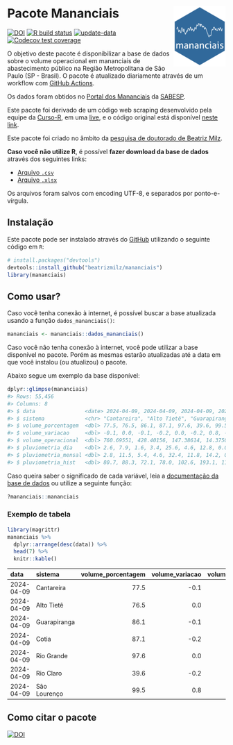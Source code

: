 
<!-- README.md is generated from README.Rmd. Please edit that file -->

# Pacote Mananciais <img src="man/figures/hexlogo.png" align="right" width = "120px"/>

<!-- badges: start -->

[![DOI](https://zenodo.org/badge/DOI/10.5281/zenodo.4733056.svg)](https://doi.org/10.5281/zenodo.4733056)
[![R build
status](https://github.com/beatrizmilz/mananciais/workflows/R-CMD-check/badge.svg)](https://github.com/beatrizmilz/mananciais/actions)
[![update-data](https://github.com/beatrizmilz/mananciais/actions/workflows/2-update_data.yaml/badge.svg)](https://github.com/beatrizmilz/mananciais/actions/workflows/2-update_data.yaml)
[![Codecov test
coverage](https://codecov.io/gh/beatrizmilz/mananciais/branch/master/graph/badge.svg)](https://codecov.io/gh/beatrizmilz/mananciais?branch=master)
<!-- badges: end -->

O objetivo deste pacote é disponibilizar a base de dados sobre o volume
operacional em mananciais de abastecimento público na Região
Metropolitana de São Paulo (SP - Brasil). O pacote é atualizado
diariamente através de um workflow com [GitHub
Actions](https://github.com/beatrizmilz/mananciais/actions).

Os dados foram obtidos no [Portal dos
Mananciais](http://mananciais.sabesp.com.br/Situacao) da
[SABESP](http://site.sabesp.com.br/site/Default.aspx).

Este pacote foi derivado de um código web scraping desenvolvido pela
equipe da [Curso-R](https://www.curso-r.com/), em uma
[live](https://youtu.be/jvZIxrMmOcQ), e o código original está
disponível [neste
link](https://github.com/curso-r/lives/blob/master/drafts/20200730_scraper_sabesp.R).

Este pacote foi criado no âmbito da [pesquisa de doutorado de Beatriz
Milz](https://beatrizmilz.github.io/tese/).

**Caso você não utilize R**, é possível **fazer download da base de
dados** através dos seguintes links:

- [Arquivo
  `.csv`](https://github.com/beatrizmilz/mananciais/raw/master/inst/extdata/mananciais.csv)
- [Arquivo
  `.xlsx`](https://github.com/beatrizmilz/mananciais/blob/master/inst/extdata/mananciais.xlsx?raw=true)

Os arquivos foram salvos com encoding UTF-8, e separados por
ponto-e-vírgula.

## Instalação

Este pacote pode ser instalado através do [GitHub](https://github.com/)
utilizando o seguinte código em `R`:

``` r
# install.packages("devtools")
devtools::install_github("beatrizmilz/mananciais")
library(mananciais)
```

## Como usar?

Caso você tenha conexão à internet, é possível buscar a base atualizada
usando a função `dados_mananciais()`:

``` r
mananciais <- mananciais::dados_mananciais() 
```

Caso você não tenha conexão à internet, você pode utilizar a base
disponível no pacote. Porém as mesmas estarão atualizadas até a data em
que você instalou (ou atualizou) o pacote.

Abaixo segue um exemplo da base disponível:

``` r
dplyr::glimpse(mananciais)
#> Rows: 55,456
#> Columns: 8
#> $ data                <date> 2024-04-09, 2024-04-09, 2024-04-09, 2024-04-09, 2…
#> $ sistema             <chr> "Cantareira", "Alto Tietê", "Guarapiranga", "Cotia…
#> $ volume_porcentagem  <dbl> 77.5, 76.5, 86.1, 87.1, 97.6, 39.6, 99.5, 77.6, 76…
#> $ volume_variacao     <dbl> -0.1, 0.0, -0.1, -0.2, 0.0, -0.2, 0.8, -0.1, 0.0, …
#> $ volume_operacional  <dbl> 760.69551, 428.40156, 147.38614, 14.37509, 109.530…
#> $ pluviometria_dia    <dbl> 2.6, 7.9, 1.6, 3.4, 25.6, 4.6, 12.8, 0.0, 0.0, 0.0…
#> $ pluviometria_mensal <dbl> 2.8, 11.5, 5.4, 4.6, 32.4, 11.8, 14.2, 0.2, 3.6, 3…
#> $ pluviometria_hist   <dbl> 80.7, 88.3, 72.1, 78.0, 102.6, 193.1, 110.0, 80.7,…
```

Caso queira saber o significado de cada variável, leia a [documentação
da base de
dados](https://beatrizmilz.github.io/mananciais/reference/mananciais.html)
ou utilize a seguinte função:

``` r
?mananciais::mananciais
```

### Exemplo de tabela

``` r
library(magrittr)
mananciais %>% 
  dplyr::arrange(desc(data)) %>% 
  head(7) %>%
  knitr::kable()
```

| data       | sistema      | volume_porcentagem | volume_variacao | volume_operacional | pluviometria_dia | pluviometria_mensal | pluviometria_hist |
|:-----------|:-------------|-------------------:|----------------:|-------------------:|-----------------:|--------------------:|------------------:|
| 2024-04-09 | Cantareira   |               77.5 |            -0.1 |          760.69551 |              2.6 |                 2.8 |              80.7 |
| 2024-04-09 | Alto Tietê   |               76.5 |             0.0 |          428.40156 |              7.9 |                11.5 |              88.3 |
| 2024-04-09 | Guarapiranga |               86.1 |            -0.1 |          147.38614 |              1.6 |                 5.4 |              72.1 |
| 2024-04-09 | Cotia        |               87.1 |            -0.2 |           14.37509 |              3.4 |                 4.6 |              78.0 |
| 2024-04-09 | Rio Grande   |               97.6 |             0.0 |          109.53069 |             25.6 |                32.4 |             102.6 |
| 2024-04-09 | Rio Claro    |               39.6 |            -0.2 |            5.41862 |              4.6 |                11.8 |             193.1 |
| 2024-04-09 | São Lourenço |               99.5 |             0.8 |           88.36819 |             12.8 |                14.2 |             110.0 |

## Como citar o pacote

[![DOI](https://zenodo.org/badge/DOI/10.5281/zenodo.4733056.svg)](https://doi.org/10.5281/zenodo.4733056)
